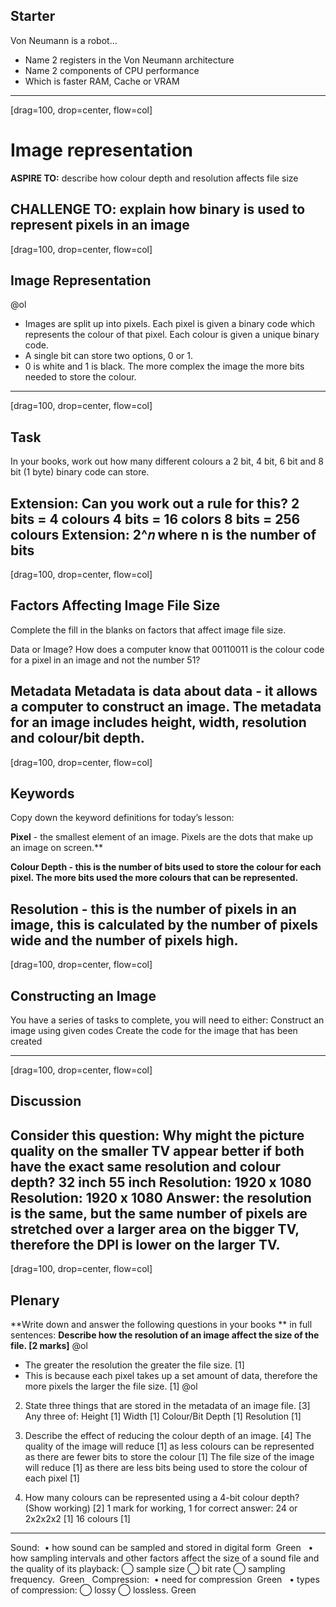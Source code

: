 ## Starter

Von Neumann is a robot...

- Name 2 registers in the Von Neumann architecture
- Name 2 components of CPU performance
- Which is faster RAM, Cache or VRAM

---
[drag=100, drop=center, flow=col]

# Image representation

**ASPIRE TO:**
describe how colour depth and resolution affects file size

**CHALLENGE TO:**
explain how binary is used to represent pixels in an image
---
[drag=100, drop=center, flow=col]

## Image Representation
@ol
- Images are split up into pixels. Each pixel is given a binary code which represents the colour of that pixel. Each colour is given a unique binary code.
- A single bit can store two options, 0 or 1. 
- 0 is white and 1 is black. The more complex the image the more bits needed to store the colour.

---
[drag=100, drop=center, flow=col]

## Task
In your books, work out how many different colours a 2 bit, 4 bit, 6 bit and 8 bit (1 byte) binary code can store. 

**Extension: Can you work out a rule for this?**
2 bits = 4 colours
4 bits = 16 colors
8 bits = 256 colours
Extension: 2^𝑛  where n is the number of bits
---
[drag=100, drop=center, flow=col]

## Factors Affecting Image File Size
Complete the fill in the blanks on factors that affect image file size.

Data or Image?
How does a computer know that 00110011 is the colour 
code for a pixel in an image and not the number 51?

Metadata
Metadata is data about data - it allows a computer to construct an image. The metadata for an image includes height, width, resolution and colour/bit depth.
---
[drag=100, drop=center, flow=col]
## Keywords
Copy down the keyword definitions for today’s lesson:

**Pixel** - the smallest element of an image. Pixels are the dots that make up an image on screen.**

**Colour Depth -  this is the number of bits used to store the colour for each pixel. The more bits used the more colours that can be represented.**

**Resolution - this is the number of pixels in an image, this is calculated by the number of pixels wide and the number of pixels high.**
---
[drag=100, drop=center, flow=col]

## Constructing an Image
You have a series of tasks to complete, you will need to either:
Construct an image using given codes
Create the code for the image that has been created

---
[drag=100, drop=center, flow=col]
## Discussion
Consider this question:
Why might the picture quality on the smaller TV appear better if both have the exact same resolution and colour depth?
32 inch
55 inch
Resolution: 1920 x 1080
Resolution: 1920 x 1080
Answer: the resolution is the same, but the same number of pixels are stretched over a larger area on the bigger TV, therefore the DPI is lower on the larger TV.
---
[drag=100, drop=center, flow=col]

## Plenary

**Write down and answer the following questions in your books **
in full sentences:
**Describe how the resolution of an image affect the size of the file. [2 marks]**
@ol
- The greater the resolution the greater the file size. [1]
- This is because each pixel takes up a set amount of data, therefore the more pixels the larger the file size. [1]
@ol
2. State three things that are stored in the metadata of an image file. [3]
Any three of:
Height [1]
Width [1]
Colour/Bit Depth [1]
Resolution [1]

3. Describe the effect of reducing the colour depth of an image. [4]
The quality of the image will reduce [1] as less colours can be represented as there are fewer bits to store the colour [1]
The file size of the image will reduce [1] as there are less bits being used to store the colour of each pixel [1]

4. How many colours can be represented using a 4-bit colour depth? 
(Show working) [2]
1 mark for working, 1 for correct answer:
24 or 2x2x2x2 [1]
16 colours [1]




---

Sound: 
• how sound can be sampled and stored in digital form 
Green
 
• how sampling intervals and other factors affect the size of a sound file and the quality of its playback: ⃝ sample size ⃝ bit rate ⃝ sampling frequency. 
Green
 
Compression:
 • need for compression 
Green
 
• types of compression: ⃝ lossy ⃝ lossless.
Green